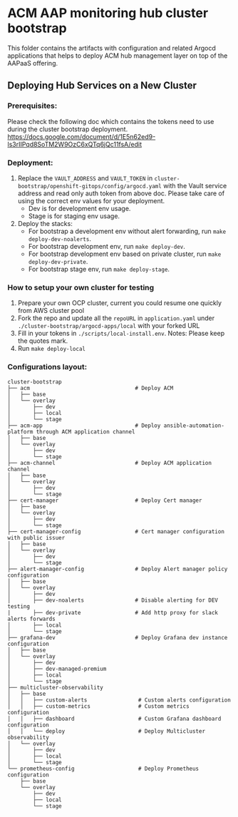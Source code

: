 # ACM AAP monitoring hub cluster bootstrap

This folder contains the artifacts with configuration and related Argocd applications that helps to deploy ACM hub management layer on top of the AAPaaS offering.

## Deploying Hub Services on a New Cluster


### Prerequisites:
Please check the following doc which contains the tokens need to use during the cluster bootstrap deployment.
https://docs.google.com/document/d/1E5n62ed9-ls3rIIPqd8SoTM2W9OzC6xQTq6jQc11fsA/edit


### Deployment:
1. Replace the `VAULT_ADDRESS` and `VAULT_TOKEN` in `cluster-bootstrap/openshift-gitops/config/argocd.yaml` with the Vault service address and read only auth token from above doc.
   Please take care of using the correct env values for your deployment.
   * Dev is for development env usage. 
   * Stage is for staging env usage.
2. Deploy the stacks:
   * For bootstrap a development env without alert forwarding, run `make deploy-dev-noalerts`.
   * For bootstrap development env, run `make deploy-dev`.
   * For bootstrap development env based on private cluster, run `make deploy-dev-private`.
   * For bootstrap stage env, run `make deploy-stage`.


### How to setup your own cluster for testing
1. Prepare your own OCP cluster, current you could resume one quickly from AWS cluster pool
2. Fork the repo and update all the `repoURL` in `application.yaml` under `./cluster-bootstrap/argocd-apps/local` with your forked URL
3. Fill in your tokens in `./scripts/local-install.env`. Notes: Please keep the quotes mark.
4. Run `make deploy-local`


### Configurations layout:
    cluster-bootstrap
    ├── acm                                 # Deploy ACM
    │   ├── base
    │   └── overlay
    │       ├── dev
    │       ├── local                            
    │       └── stage
    ├── acm-app                             # Deploy ansible-automation-platform through ACM application channel
    │   ├── base
    │   └── overlay
    │       ├── dev                            
    │       └── stage
    ├── acm-channel                         # Deploy ACM application channel
    │   ├── base
    │   └── overlay
    │       ├── dev                            
    │       └── stage                
    ├── cert-manager                        # Deploy Cert manager
    │   ├── base      
    │   └── overlay
    │       ├── dev                            
    │       └── stage    
    ├── cert-manager-config                 # Cert manager configuration with public issuer
    │   ├── base
    │   └── overlay
    │       ├── dev                            
    │       └── stage            
    ├── alert-manager-config                # Deploy Alert manager policy configuration
    │   ├── base
    │   └── overlay
    │       ├── dev                            
    │       ├── dev-noalerts                # Disable alerting for DEV testing
    |       ├── dev-private                 # Add http proxy for slack alerts forwards
    │       ├── local
    │       └── stage
    ├── grafana-dev                         # Deploy Grafana dev instance configuration
    │   ├── base   
    │   └── overlay
    │       ├── dev  
    │       ├── dev-managed-premium 
    │       ├── local
    │       └── stage                             
    ├── multicluster-observability
    │   ├── base
    │   │   ├── custom-alerts                # Custom alerts configuration
    │   │   ├── custom-metrics               # Custom metrics configuration
    │   │   ├── dashboard                    # Custom Grafana dashboard configuration
    │   │   └── deploy                       # Deploy Multicluster observability
    │   └── overlay  
    │       ├── dev
    │       ├── local
    │       └── stage  
    └── prometheus-config                    # Deploy Prometheus configuration
        ├── base                             
        └── overlay  
            ├── dev
            ├── local
            └── stage
